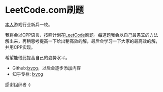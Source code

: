 # LeetCode.com刷题

[本人](https://github.com/cgdog)游戏行业新兵一枚。

我将会以CPP语言，按照计划在[LeetCode](https://leetcode.com/problemset/all/)刷题。每道题我会以自己最愚笨的方法解出来，再稍思考提高一下给出稍高效的解，最后会学习一下大家的最高效的解，并用CPP实现。

希望能借此提高自己的姿势水平。

- Github:[lxycg](https://github.com/cgdog)，以后会逐步添加内容
- 知乎专栏: [lxycg](https://www.zhihu.com/people/lxyhpp/columns)

感谢组织者 :)

